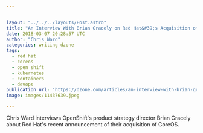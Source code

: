 ```yaml
---


layout: "../../../layouts/Post.astro"
title: "An Interview With Brian Gracely on Red Hat&#39;s Acquisition of CoreOS..."
date: 2018-03-07 20:28:57 UTC
author: "Chris Ward"
categories: writing dzone
tags:
  - red hat
  - coreos
  - open shift
  - kubernetes
  - containers
  - devops
publication_url: "https://dzone.com/articles/an-interview-with-brian-gracely-on-red-hats-acqu"
image: images/11437639.jpeg

---
```

Chris Ward interviews OpenShift's product strategy director Brian Gracely about Red Hat's recent announcement of their acquisition of CoreOS.

